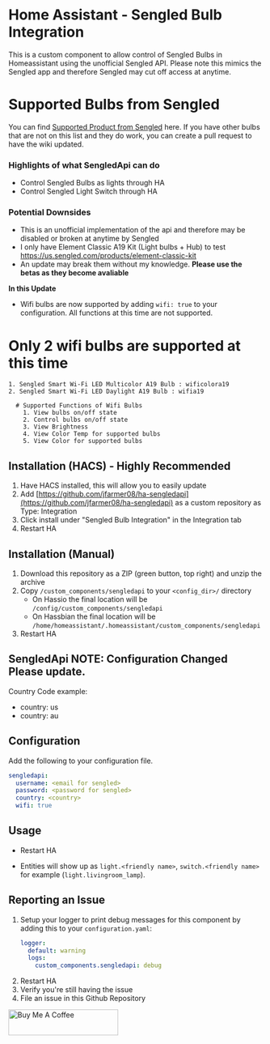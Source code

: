 # Home Assistant - Sengled Bulb Integration

This is a custom component to allow control of Sengled Bulbs in Homeassistant using the unofficial Sengled API. Please note this mimics the Sengled app and therefore Sengled may cut off access at anytime.

# Supported Bulbs from Sengled
You can find [Supported Product from Sengled](https://github.com/jfarmer08/ha-sengledapi/wiki/Supported-Product-from-Sengled.) here. If you have other bulbs that are not on this list and they do work, you can create a pull request to have the wiki updated.

### Highlights of what **SengledApi** can do

* Control Sengled Bulbs as lights through HA
* Control Sengled Light Switch through HA

### Potential Downsides

* This is an unofficial implementation of the api and therefore may be disabled or broken at anytime by Sengled
* I only have Element Classic A19 Kit (Light bulbs + Hub) to test https://us.sengled.com/products/element-classic-kit
* An update may break them without my knowledge. **Please use the betas as they become avaliable**

**In this Update**
  * Wifi bulbs are now supported by adding ```wifi: true``` to your configuration. All functions at this time are not supported.
  # Only 2 wifi bulbs are supported at this time
    1. Sengled Smart Wi-Fi LED Multicolor A19 Bulb : wificolora19
    2. Sengled Smart Wi-Fi LED Daylight A19 Bulb : wifia19

      # Supported Functions of Wifi Bulbs
        1. View bulbs on/off state
        2. Control bulbs on/off state
        3. View Brightness
        4. View Color Temp for supported bulbs
        5. View Color for supported bulbs

## Installation (HACS) - Highly Recommended

1. Have HACS installed, this will allow you to easily update
2. Add [https://github.com/jfarmer08/ha-sengledapi](https://github.com/jfarmer08/ha-sengledapi) as a custom repository as Type: Integration
3. Click install under "Sengled Bulb Integration" in the Integration tab
4. Restart HA

## Installation (Manual)

1. Download this repository as a ZIP (green button, top right) and unzip the archive
2. Copy `/custom_components/sengledapi` to your `<config_dir>/` directory
   * On Hassio the final location will be `/config/custom_components/sengledapi`
   * On Hassbian the final location will be `/home/homeassistant/.homeassistant/custom_components/sengledapi`
3. Restart HA

## **SengledApi** NOTE: Configuration Changed Please update.
Country Code example:
* country: us
* country: au

## Configuration

Add the following to your configuration file.

```yaml
sengledapi:
  username: <email for sengled>
  password: <password for sengled>
  country: <country>
  wifi: true
```

## Usage

* Restart HA

* Entities will show up as `light.<friendly name>`, `switch.<friendly name>` for example (`light.livingroom_lamp`).

## Reporting an Issue

1. Setup your logger to print debug messages for this component by adding this to your `configuration.yaml`:
    ```yaml
    logger:
      default: warning
      logs:
        custom_components.sengledapi: debug
    ```
2. Restart HA
3. Verify you're still having the issue
4. File an issue in this Github Repository

<a href="https://www.buymeacoffee.com/jfarmer08" target="_blank"><img src="https://cdn.buymeacoffee.com/buttons/default-red.png" alt="Buy Me A Coffee" style="height: 51px !important;width: 217px !important;" ></a>
